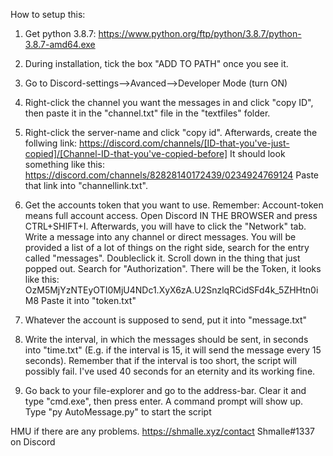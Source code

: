 How to setup this:

1. Get python 3.8.7: https://www.python.org/ftp/python/3.8.7/python-3.8.7-amd64.exe

2. During installation, tick the box "ADD TO PATH" once you see it.

3. Go to Discord-settings-->Avanced-->Developer Mode (turn ON)

4. Right-click the channel you want the messages in and click "copy ID", then paste it in the "channel.txt" file in the "textfiles" folder. 

5. Right-click the server-name and click "copy id". Afterwards, create the follwing link: https://discord.com/channels/[ID-that-you've-just-copied]/[Channel-ID-that-you've-copied-before]
   It should look something like this: https://discord.com/channels/82828140172439/0234924769124
   Paste that link into "channellink.txt".

6. Get the accounts token that you want to use. Remember: Account-token means full account access. 
   Open Discord IN THE BROWSER and press CTRL+SHIFT+I.
   Afterwards, you will have to click the "Network" tab. 
   Write a message into any channel or direct messages. 
   You will be provided a list of a lot of things on the right side, search for the entry called "messages". Doubleclick it.
   Scroll down in the thing that just popped out. Search for "Authorization". There will be the Token, it looks like this:     OzM5MjYzNTEyOTI0MjU4NDc1.XyX6zA.U2SnzlqRCidSFd4k_5ZHHtn0iM8
   Paste it into "token.txt"

7. Whatever the account is supposed to send, put it into "message.txt"

8. Write the interval, in which the messages should be sent, in seconds into "time.txt" (E.g. if the interval is 15, it will send the message every 15 seconds). Remember that if the interval is too short, the script will possibly fail.
   I've used 40 seconds for an eternity and its working fine. 

9. Go back to your file-explorer and go to the address-bar. Clear it and type "cmd.exe", then press enter. A command prompt will show up. Type "py AutoMessage.py" to start the script 

HMU if there are any problems.
https://shmalle.xyz/contact
Shmalle#1337 on Discord
